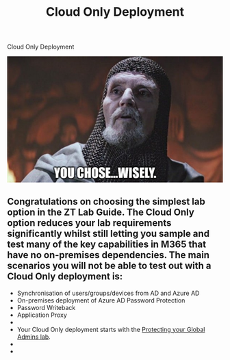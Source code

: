 ﻿---
id: clouddeploy
title: Cloud Only Deployment
sidebar_label: 6. Cloud Only Deployment
slug: /clouddeploy
---

Cloud Only Deployment

![](img/clouddeploy.001.jpeg)

Congratulations on choosing the simplest lab option in the ZT Lab Guide. The Cloud Only option reduces your lab requirements significantly whilst still letting you sample and test many of the key capabilities in M365 that have no on-premises dependencies.  The main scenarios you will not be able to test out with a Cloud Only deployment is:
-
- Synchronisation of users/groups/devices from AD and Azure AD
- On-premises deployment of Azure AD Password Protection
- Password Writeback
- Application Proxy
-
- Your Cloud Only deployment starts with the [Protecting your Global Admins lab](https://microsoftapc-my.sharepoint.com/:w:/r/personal/benwolfe_microsoft_com/_layouts/15/Doc.aspx?sourcedoc=%7B74021A21-97AE-4F21-82BF-1433C0E90D26%7D&file=8%20-%20Protecting%20your%20Global%20Admin%20accounts.docx&action=default&mobileredirect=true&share=IQEhGgJ0rpchT4K_FDPA6Q0mAQbz-mVG02tOV0fnGkmOxVs).
-
-
